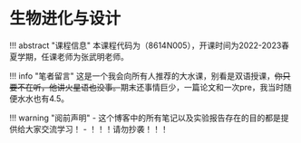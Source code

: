 # 生物进化与设计

!!! abstract "课程信息"
	本课程代码为（8614N005），开课时间为2022-2023春夏学期，任课老师为张武明老师。

!!! info "笔者留言"
	这是一个我会向所有人推荐的大水课，别看是双语授课，~~你只要不在听，他讲火星语也没事。~~期末还事情巨少，一篇论文和一次pre，我当时随便水水也有4.5。

!!! warning "阅前声明"
    - 这个博客中的所有笔记以及实验报告存在的目的都是提供给大家交流学习！
    - ！！！请勿抄袭！！！